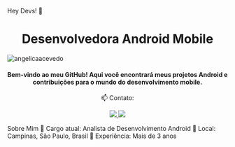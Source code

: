 Hey Devs! 👋
<h1 align="center">Desenvolvedora Android Mobile</h1> 
<p align="left"> <img src="https://komarev.com/ghpvc/?username=angelicaacevedo&label=Profile%20views&color=0e75b6&style=flat" alt="angelicaacevedo" /> 
</p> <h4 align="center"> Bem-vindo ao meu GitHub! Aqui você encontrará meus projetos Android e contribuições para o mundo do desenvolvimento mobile. </h4> 
<p align="center"> 📫 Contato: </p> <p align="center"> <a href="mailto:aceroacevedoangelica@gmail.com" alt="Gmail"> <img src="https://img.shields.io/badge/-aceroacevedoangelica@gmail.com-e34c41?style=flat-square&labelColor=e34c41&logo=gmail&logoColor=white&link=aceroacevedoangelica@gmail.com" /> </a> <a href="https://www.linkedin.com/in/angelicaaceroacevedo" alt="Linkedin"> <img src="https://img.shields.io/badge/-Angelica%20Acevedo-blue?style=flat-square&logo=Linkedin&logoColor=white&link=https://www.linkedin.com/in/angelicaaceroacevedo" /> </a> </p>

Sobre Mim
💼 Cargo atual: Analista de Desenvolvimento Android
🏢 Local: Campinas, São Paulo, Brasil
📅 Experiência: Mais de 3 anos
